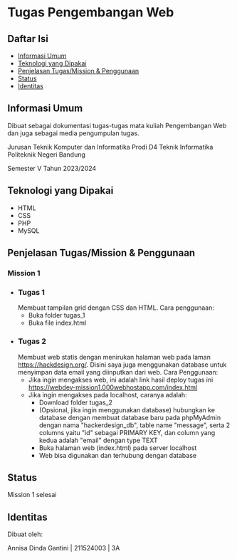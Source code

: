 
# Tugas Pengembangan Web

## Daftar Isi
- [Informasi Umum](Informasi-Umum)
- [Teknologi yang Dipakai](teknologi-yang-dipakai)
- [Penjelasan Tugas/Mission & Penggunaan](penjelasan-tugas/mission-&-penggunaan)
- [Status](status)
- [Identitas](identitas)

## Informasi Umum
Dibuat sebagai dokumentasi tugas-tugas mata kuliah Pengembangan Web dan juga sebagai media pengumpulan tugas.

Jurusan Teknik Komputer dan Informatika
Prodi D4 Teknik Informatika
Politeknik Negeri Bandung

Semester V Tahun 2023/2024

## Teknologi yang Dipakai
- HTML
- CSS
- PHP
- MySQL

## Penjelasan Tugas/Mission & Penggunaan
### Mission 1
- ### Tugas 1
    Membuat tampilan grid dengan CSS dan HTML. Cara penggunaan:
    - Buka folder tugas_1
    - Buka file index.html
-  ### Tugas 2
    Membuat web statis dengan menirukan halaman web pada laman https://hackdesign.org/. Disini saya juga menggunakan database untuk menyimpan data email yang diinputkan dari web. Cara Penggunaan:
   - Jika ingin mengakses web, ini adalah link hasil deploy tugas ini https://webdev-mission1.000webhostapp.com/index.html 
   - Jika ingin mengakses pada localhost, caranya adalah:
      - Download folder tugas_2
      - (Opsional, jika ingin menggunakan database) hubungkan ke database dengan membuat database baru pada phpMyAdmin dengan nama "hackerdesign_db", table name "message", serta 2 columns yaitu "id" sebagai PRIMARY KEY, dan column yang kedua adalah "email" dengan type TEXT
      - Buka halaman web (index.html) pada server localhost
      - Web bisa digunakan dan terhubung dengan database

## Status
Mission 1 selesai

## Identitas
Dibuat oleh:

Annisa Dinda Gantini | 211524003 | 3A
